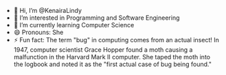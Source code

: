 - 👋 Hi, I’m @KenairaLindy
- 👀 I’m interested in Programming and Software Engineering
- 🌱 I’m currently learning Computer Science
- 😄 Pronouns: She
- ⚡ Fun fact: The term "bug" in computing comes from an actual insect! In 1947, computer scientist Grace Hopper found a moth causing a malfunction in the Harvard Mark II computer. She taped the moth into the logbook and noted it as the "first actual case of bug being found."

<!---
KenairaLindy/KenairaLindy is a ✨ special ✨ repository because its `README.md` (this file) appears on your GitHub profile.
You can click the Preview link to take a look at your changes.
--->
